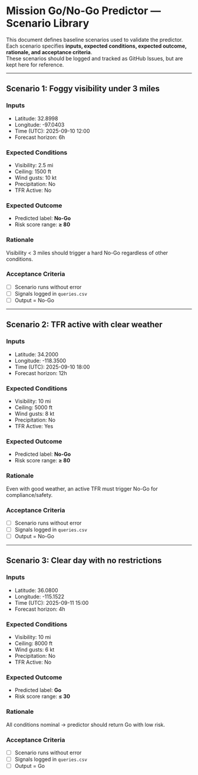 # Mission Go/No-Go Predictor — Scenario Library
This document defines baseline scenarios used to validate the predictor.  
Each scenario specifies **inputs, expected conditions, expected outcome, rationale, and acceptance criteria**.  
These scenarios should be logged and tracked as GitHub Issues, but are kept here for reference.

---

## Scenario 1: Foggy visibility under 3 miles

### Inputs
- Latitude: 32.8998
- Longitude: -97.0403
- Time (UTC): 2025-09-10 12:00
- Forecast horizon: 6h

### Expected Conditions
- Visibility: 2.5 mi  
- Ceiling: 1500 ft  
- Wind gusts: 10 kt  
- Precipitation: No  
- TFR Active: No  

### Expected Outcome
- Predicted label: **No-Go**  
- Risk score range: **≥ 80**

### Rationale
Visibility < 3 miles should trigger a hard No-Go regardless of other conditions.

### Acceptance Criteria
- [ ] Scenario runs without error  
- [ ] Signals logged in `queries.csv`  
- [ ] Output = No-Go  

---

## Scenario 2: TFR active with clear weather

### Inputs
- Latitude: 34.2000
- Longitude: -118.3500
- Time (UTC): 2025-09-10 18:00
- Forecast horizon: 12h

### Expected Conditions
- Visibility: 10 mi  
- Ceiling: 5000 ft  
- Wind gusts: 8 kt  
- Precipitation: No  
- TFR Active: Yes  

### Expected Outcome
- Predicted label: **No-Go**  
- Risk score range: **≥ 80**

### Rationale
Even with good weather, an active TFR must trigger No-Go for compliance/safety.

### Acceptance Criteria
- [ ] Scenario runs without error  
- [ ] Signals logged in `queries.csv`  
- [ ] Output = No-Go  

---

## Scenario 3: Clear day with no restrictions

### Inputs
- Latitude: 36.0800
- Longitude: -115.1522
- Time (UTC): 2025-09-11 15:00
- Forecast horizon: 4h

### Expected Conditions
- Visibility: 10 mi  
- Ceiling: 8000 ft  
- Wind gusts: 6 kt  
- Precipitation: No  
- TFR Active: No  

### Expected Outcome
- Predicted label: **Go**  
- Risk score range: **≤ 30**

### Rationale
All conditions nominal → predictor should return Go with low risk.

### Acceptance Criteria
- [ ] Scenario runs without error  
- [ ] Signals logged in `queries.csv`  
- [ ] Output = Go  

